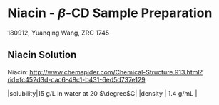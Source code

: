 # Niacin - $\beta$-CD Sample Preparation
180912, Yuanqing Wang, ZRC 1745

## Niacin Solution

Niacin: http://www.chemspider.com/Chemical-Structure.913.html?rid=fc452d3d-cac6-48c1-b431-6ed5d737e129

|solubility|15 g/L in water at 20 $\degree$C|
|density | 1.4 g/mL |

